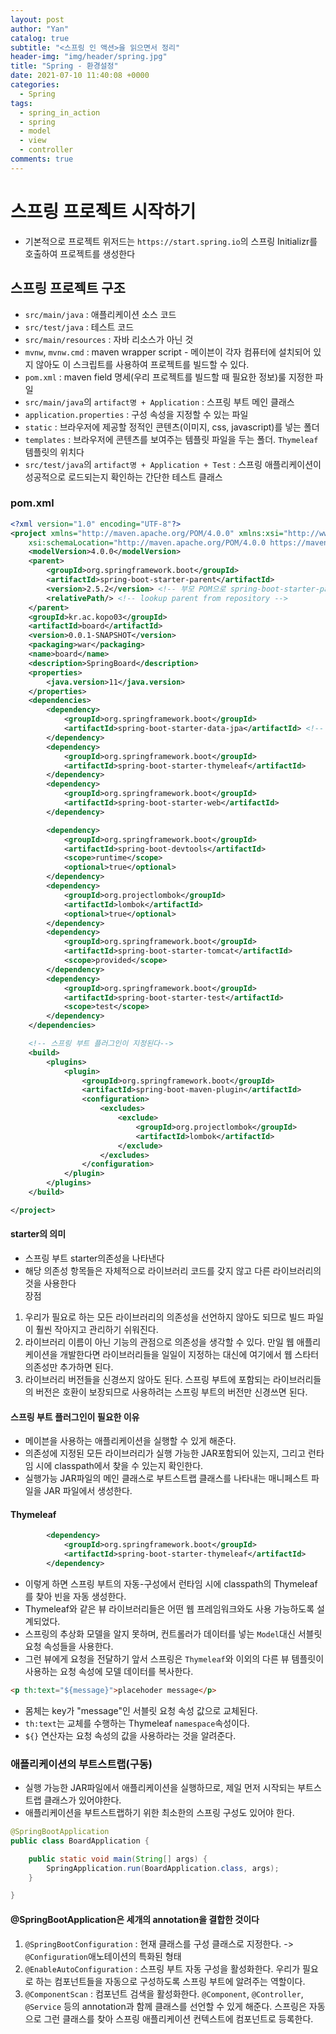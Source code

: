 ```yaml
---
layout: post
author: "Yan"
catalog: true
subtitle: "<스프링 인 액션>을 읽으면서 정리"
header-img: "img/header/spring.jpg"
title: "Spring - 환경설정"
date: 2021-07-10 11:40:08 +0000
categories:
  - Spring
tags:
  - spring_in_action
  - spring
  - model
  - view
  - controller
comments: true
---
```


# 스프링 프로젝트 시작하기

- 기본적으로 프로젝트 위저드는 `https://start.spring.io`의 스프링 Initializr를 호출하여 프로젝트를 생성한다

## 스프링 프로젝트 구조

- `src/main/java` : 애플리케이션 소스 코드
- `src/test/java` : 테스트 코드
- `src/main/resources` : 자바 리소스가 아닌 것
- `mvnw`, `mvnw.cmd` : maven wrapper script - 메이븐이 각자 컴퓨터에 설치되어 있지 않아도 이 스크립트를 사용하여 프로젝트를 빌드할 수 있다.
- `pom.xml` : maven field 명세(우리 프로젝트를 빌드할 때 필요한 정보)룰 지정한 파일
- `src/main/java`의 `artifact명 + Application` : 스프링 부트 메인 클래스
- `application.properties` : 구성 속성을 지정할 수 있는 파일
- `static` : 브라우저에 제공할 정적인 콘텐츠(이미지, css, javascript)를 넣는 폴더
- `templates` : 브라우저에 콘텐츠를 보여주는 템플릿 파일을 두는 폴더. `Thymeleaf`템플릿의 위치다
- `src/test/java`의 `artifact명 + Application + Test` : 스프링 애플리케이션이 성공적으로 로드되는지 확인하는 간단한 테스트 클래스

### pom.xml

```xml
<?xml version="1.0" encoding="UTF-8"?>
<project xmlns="http://maven.apache.org/POM/4.0.0" xmlns:xsi="http://www.w3.org/2001/XMLSchema-instance"
	xsi:schemaLocation="http://maven.apache.org/POM/4.0.0 https://maven.apache.org/xsd/maven-4.0.0.xsd">
	<modelVersion>4.0.0</modelVersion>
	<parent>
		<groupId>org.springframework.boot</groupId>
		<artifactId>spring-boot-starter-parent</artifactId>
		<version>2.5.2</version> <!-- 부모 POM으로 spring-boot-starter-parent를 갖는다는 것을 의마한다. 부모 POM은 여러 라이브러리들의 의존성관리를 제공한다 -->
		<relativePath/> <!-- lookup parent from repository -->
	</parent>
	<groupId>kr.ac.kopo03</groupId>
	<artifactId>board</artifactId>
	<version>0.0.1-SNAPSHOT</version>
	<packaging>war</packaging>
	<name>board</name>
	<description>SpringBoard</description>
	<properties>
		<java.version>11</java.version>
	</properties>
	<dependencies>
		<dependency>
			<groupId>org.springframework.boot</groupId>
			<artifactId>spring-boot-starter-data-jpa</artifactId> <!-- starter라는 단어를 포함하고 있음-->
		</dependency>
		<dependency>
			<groupId>org.springframework.boot</groupId>
			<artifactId>spring-boot-starter-thymeleaf</artifactId>
		</dependency>
		<dependency>
			<groupId>org.springframework.boot</groupId>
			<artifactId>spring-boot-starter-web</artifactId>
		</dependency>

		<dependency>
			<groupId>org.springframework.boot</groupId>
			<artifactId>spring-boot-devtools</artifactId>
			<scope>runtime</scope>
			<optional>true</optional>
		</dependency>
		<dependency>
			<groupId>org.projectlombok</groupId>
			<artifactId>lombok</artifactId>
			<optional>true</optional>
		</dependency>
		<dependency>
			<groupId>org.springframework.boot</groupId>
			<artifactId>spring-boot-starter-tomcat</artifactId>
			<scope>provided</scope>
		</dependency>
		<dependency>
			<groupId>org.springframework.boot</groupId>
			<artifactId>spring-boot-starter-test</artifactId>
			<scope>test</scope>
		</dependency>
	</dependencies>

    <!-- 스프링 부트 플러그인이 지정된다-->
	<build>
		<plugins>
			<plugin>
				<groupId>org.springframework.boot</groupId>
				<artifactId>spring-boot-maven-plugin</artifactId>
				<configuration>
					<excludes>
						<exclude>
							<groupId>org.projectlombok</groupId>
							<artifactId>lombok</artifactId>
						</exclude>
					</excludes>
				</configuration>
			</plugin>
		</plugins>
	</build>

</project>
```

#### starter의 의미

- 스프링 부트 starter의존성을 나타낸다
- 해당 의존성 항목들은 자체적으로 라이브러리 코드를 갖지 않고 다른 라이브러리의 것을 사용한다  
  장점

1. 우리가 필요로 하는 모든 라이브러리의 의존성을 선언하지 않아도 되므로 빌드 파일이 훨씬 작아지고 관리하기 쉬워진다.
2. 라이브러리 이름이 아닌 기능의 관점으로 의존성을 생각할 수 있다. 만일 웹 애플리케이션을 개발한다면 라이브러리들을 일일이 지정하는 대신에 여기에서 웹 스타터 의존성만 추가하면 된다.
3. 라이브러리 버전들을 신경쓰지 않아도 된다. 스프링 부트에 포함되는 라이브러리들의 버전은 호환이 보장되므로 사용하려는 스프링 부트의 버전만 신경쓰면 된다.

#### 스프링 부트 플러그인이 필요한 이유

- 메이븐을 사용하는 애플리케이션을 실행할 수 있게 해준다.
- 의존성에 지정된 모든 라이브러리가 실행 가능한 JAR포함되어 있는지, 그리고 런타임 시에 classpath에서 찾을 수 있는지 확인한다.
- 실행가능 JAR파일의 메인 클래스로 부트스트랩 클래스를 나타내는 매니페스트 파일을 JAR 파일에서 생성한다.

#### Thymeleaf

```xml
		<dependency>
			<groupId>org.springframework.boot</groupId>
			<artifactId>spring-boot-starter-thymeleaf</artifactId>
		</dependency>
```

- 이렇게 하면 스프링 부트의 자동-구성에서 런타임 시에 classpath의 Thymeleaf를 찾아 빈을 자동 생성한다.
- Thymeleaf와 같은 뷰 라이브러리들은 어떤 웹 프레임워크와도 사용 가능하도록 설계되었다.
- 스프링의 추상화 모델을 알지 못하며, 컨트롤러가 데이터를 넣는 `Model`대신 서블릿 요청 속성들을 사용한다.
- 그런 뷰에게 요청을 전달하기 앞서 스프링은 `Thymeleaf`와 이외의 다른 뷰 템플릿이 사용하는 요청 속성에 모델 데이터를 복사한다.

```html
<p th:text="${message}">placehoder message</p>
```

- 몸체는 key가 "message"인 서블릿 요청 속성 값으로 교체된다.
- `th:text`는 교체를 수행하는 Thymeleaf `namespace`속성이다.
- `${}` 연산자는 요청 속성의 값을 사용하라는 것을 알려준다.

### 애플리케이션의 부트스트랩(구동)

- 실행 가능한 JAR파일에서 애플리케이션을 실행하므로, 제일 먼저 시작되는 부트스트랩 클래스가 있어야한다.
- 애플리케이션을 부트스트랩하기 위한 최소한의 스프링 구성도 있어야 한다.

```java
@SpringBootApplication
public class BoardApplication {

	public static void main(String[] args) {
		SpringApplication.run(BoardApplication.class, args);
	}

}
```

#### @SpringBootApplication은 세개의 annotation을 결합한 것이다

1. `@SpringBootConfiguration` : 현재 클래스를 구성 클래스로 지정한다. -> `@Configuration`애노테이션의 특화된 형태
2. `@EnableAutoConfiguration` : 스프링 부트 자동 구성을 활성화한다. 우리가 필요로 하는 컴포넌트들을 자동으로 구성하도록 스프링 부트에 알려주는 역할이다.
3. `@ComponentScan` : 컴포넌트 검색을 활성화한다. `@Component`, `@Controller`, `@Service` 등의 annotation과 함께 클래스를 선언할 수 있게 해준다. 스프링은 자동으로 그런 클래스를 찾아 스프링 애플리케이션 컨텍스트에 컴포넌트로 등록한다.
